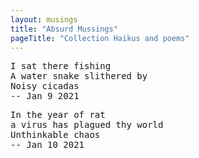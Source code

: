 ```yaml
---
layout: musings
title: "Absurd Mussings"
pageTitle: "Collection Haikus and poems"
---
```



<pre>
I sat there fishing 
A water snake slithered by
Noisy cicadas
-- Jan 9 2021
</pre>


<pre>
In the year of rat
a virus has plagued thy world
Unthinkable chaos
-- Jan 10 2021
	
</pre>

